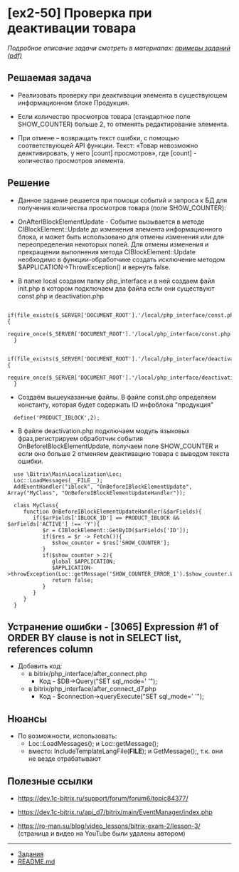 # [ex2-50] Проверка при деактивации товара

*Подробное описание задачи смотреть в материалах: [примеры заданий (pdf)](../pubinfo/Ex2AllType.pdf)*

## Решаемая задача

* Реализовать проверку при деактивации элемента в существующем информационном блоке Продукция.

* Если количество просмотров товара (стандартное поле SHOW_COUNTER) больше 2, то отменять редактирование элемента.

* При отмене – возвращать текст ошибки, c помощью соответствующей API функции. Текст: «Товар невозможно деактивировать, у него [count] просмотров», где [count] - количество просмотров элемента.

## Решение

* Данное задание решается при помощи событий и запроса к БД для получения количества просмотров товара (поле SHOW_COUNTER):
  
* OnAfterIBlockElementUpdate - Событие вызывается в методе CIBlockElement::Update до изменения элемента информационного блока, и может быть использовано для отмены изменения или для переопределения некоторых полей.
  Для отмены изменения и прекращении выполнения метода CIBlockElement::Update необходимо в функции-обработчике создать исключение методом $APPLICATION->ThrowException() и вернуть false.
  
* В папке local создаем папку php_interface и в ней создаем файл init.php в котором подключаем два файла если они существуют const.php и deactivation.php
  
```
  if(file_exists($_SERVER['DOCUMENT_ROOT'].'/local/php_interface/const.php')){
     require_once($_SERVER['DOCUMENT_ROOT'].'/local/php_interface/const.php');
  }
```
```
  if(file_exists($_SERVER['DOCUMENT_ROOT'].'/local/php_interface/deactivation.php')){
     require_once($_SERVER['DOCUMENT_ROOT'].'/local/php_interface/deactivation.php');
  }
```
      
* Создаём вышеуказанные файлы. 
  В файле const.php определяем константу, которая будет содержать ID инфоблока "продукция"
```  
  define('PRODUCT_IBLOCK',2);
```
     
* В файле deactivation.php подключаем модуль языковых фраз,регистрируем обработчик события OnBeforeIBlockElementUpdate, получаем поле SHOW_COUNTER и если оно больше 2 отменяем деактивацию товара с выводом текста ошибки.

``` 
  use \Bitrix\Main\Localization\Loc;
  Loc::LoadMessages(__FILE__);
  AddEventHandler("iblock", "OnBeforeIBlockElementUpdate", Array("MyClass", "OnBeforeIBlockElementUpdateHandler"));
  
  class MyClass{
     function OnBeforeIBlockElementUpdateHandler(&$arFields){
        if($arFields['IBLOCK_ID'] == PRODUCT_IBLOCK && $arFields['ACTIVE'] !== 'Y'){
           $r = CIBlockElement::GetByID($arFields['ID']);
           if($res = $r -> Fetch()){
              $show_counter = $res['SHOW_COUNTER'];
           }
           if($show_counter > 2){
              global $APPLICATION;
              $APPLICATION->throwException(Loc::getMessage('SHOW_COUNTER_ERROR_1').$show_counter.Loc::getMessage('SHOW_COUNTER_ERROR_2'));
              return false;
           }
        }
     }
  }
```  

## Устранение ошибки - [3065] Expression #1 of ORDER BY clause is not in SELECT list, references column

* Добавить код:
    * в bitrix/php_interface/after_connect.php  
        * Код - $DB->Query("SET sql_mode=' '");
    * в  bitrix/php_interface/after_connect_d7.php  
        * Код - $connection->queryExecute("SET sql_mode=' '");

## Нюансы

* По возможности, использовать:
    * Loc::LoadMessages(); и Loc::getMessage();
    * вместо: IncludeTemplateLangFile(__FILE__); и GetMessage();, т.к. они не везде отрабатывают

## Полезные ссылки

* https://dev.1c-bitrix.ru/support/forum/forum6/topic84377/
* https://dev.1c-bitrix.ru/api_d7/bitrix/main/EventManager/index.php

* https://ro-man.su/blog/video_lessons/bitrix-exam-2/lesson-3/ (страница и видео на YouTube были удалены автором)

____
* [Задания](tasks.md)
* [README.md](../../README.md)